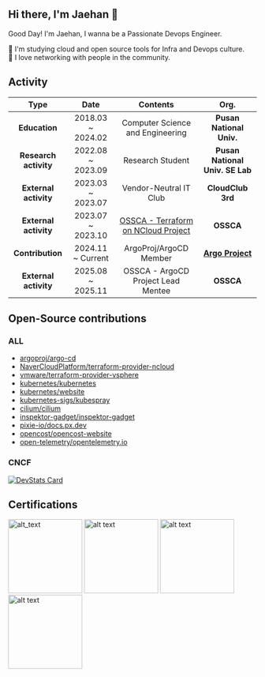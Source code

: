## Hi there, I'm Jaehan 👋

Good Day! I'm Jaehan, I wanna be a Passionate Devops Engineer.

🌱 I'm studying cloud and open source tools for Infra and Devops culture.  
👯 I love networking with people in the community.  

## Activity 
| **Type** | **Date** | **Contents** | **Org.** |
|:------:|:---------------:|:--------:|:--------:|
| **Education** | 2018.03 ~ 2024.02 | Computer Science and Engineering | **Pusan National Univ.** | 
| **Research activity** | 2022.08 ~ 2023.09 | Research Student | **Pusan National Univ. SE Lab** | 
| **External activity** | 2023.03 ~ 2023.07 | Vendor-Neutral IT Club | **CloudClub 3rd** | 
| **External activity** | 2023.07 ~ 2023.10 | [OSSCA - Terraform on NCloud Project](https://dawn-red-a29.notion.site/OSS-42ad4b75f5814483a24cf8e162fcc9de?pvs=4) | **OSSCA** |
| **Contribution** | 2024.11 ~ Current | ArgoProj/ArgoCD Member | **[Argo Project](https://github.com/argoproj)** | 
| **External activity** | 2025.08 ~ 2025.11 | OSSCA - ArgoCD Project Lead Mentee | **OSSCA** |

## Open-Source contributions

### ALL
- [argoproj/argo-cd](https://github.com/argoproj/argo-cd/pulls?q=is%3Apr+author%3Ajaehanbyun)
- [NaverCloudPlatform/terraform-provider-ncloud](https://github.com/NaverCloudPlatform/terraform-provider-ncloud/pulls?q=is%3Apr+author%3Ajaehanbyun)
- [vmware/terraform-provider-vsphere](https://github.com/vmware/terraform-provider-vsphere/pulls?q=is%3Apr+author%3Ajaehanbyun)
- [kubernetes/kubernetes](https://github.com/kubernetes/kubernetes/pulls?q=is%3Apr+author%3Ajaehanbyun)
- [kubernetes/website](https://github.com/kubernetes/website/pulls?q=is%3Apr+author%3Ajaehanbyun)
- [kubernetes-sigs/kubespray](https://github.com/kubernetes-sigs/kubespray/pulls?q=is%3Apr+author%3Ajaehanbyun)
- [cilium/cilium](https://github.com/cilium/cilium/pulls?q=is%3Apr+author%3Ajaehanbyun)
- [inspektor-gadget/inspektor-gadget](https://github.com/inspektor-gadget/inspektor-gadget/pulls?q=is%3Apr+author%3Ajaehanbyun)
- [pixie-io/docs.px.dev](https://github.com/pixie-io/docs.px.dev/pulls?q=is%3Apr+author%3Ajaehanbyun)
- [opencost/opencost-website](https://github.com/opencost/opencost-website/pulls?q=is%3Apr+author%3Ajaehanbyun)
- [open-telemetry/opentelemetry.io](https://github.com/open-telemetry/opentelemetry.io/pulls?q=is%3Apr+author%3Ajaehanbyun)

### CNCF
[![DevStats Card](https://devstats.me/?username=jaehanbyun)](https://github.com/tico88612/devstats-card)


## Certifications

[<img alt="alt_text" width="150px" src="https://user-images.githubusercontent.com/30142314/173233128-57b9591a-e8d0-4132-8422-941f92276ee3.png" />](https://www.credly.com/badges/d4bde08b-7ca9-4feb-b397-8fc6046e319d/public_url) 
[<img alt="alt text" width="150px" src="https://user-images.githubusercontent.com/30142314/173233379-f13c5f4b-fab1-434e-b38c-1aab969e7803.png" />](https://www.credly.com/badges/ce1ee956-07c3-4edf-9c57-5df430a72fda/public_url)
[<img alt="alt text" width="150px" src="https://github.com/user-attachments/assets/a8c6b70e-561c-4aaa-8b37-c5e2952b69d5" />](https://www.credly.com/badges/02077c67-d080-4187-ad01-2d9e85fce59d/public_url)
[<img alt="alt text" width="150px" src="https://github.com/user-attachments/assets/572d13e9-d952-482e-af2e-78dfb7b64789" />](https://www.credly.com/badges/880ecad7-1af6-40a4-9f88-9ede4312ac9c/public_url)
